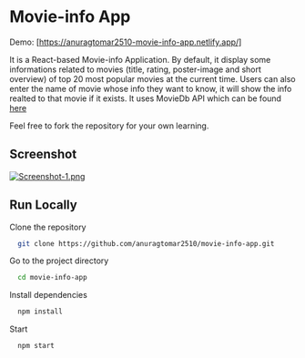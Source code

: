 
# Movie-info App

Demo: [https://anuragtomar2510-movie-info-app.netlify.app/]

It is a React-based Movie-info Application. By default, it display some informations related to movies (title, rating, poster-image and short overview) of top 20 most popular movies at the current time. Users can also enter the name of movie whose info they want to know, it will show the info realted to that movie if it exists. It uses MovieDb API which can be found [here](https://www.themoviedb.org/documentation/api)

Feel free to fork the repository for your own learning.




## Screenshot

[![Screenshot-1.png](https://i.postimg.cc/qR7J1CKd/Screenshot-1.png)](https://postimg.cc/PLBnxJK6)
  
  
  
  ## Run Locally


Clone the repository

```bash
  git clone https://github.com/anuragtomar2510/movie-info-app.git
```

Go to the project directory

```bash
  cd movie-info-app
```


Install dependencies

```bash
  npm install
```

Start

```bash
  npm start
```
```

  
